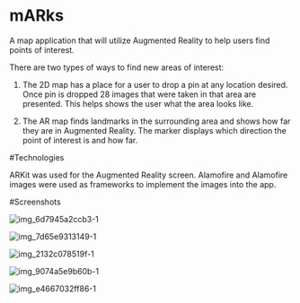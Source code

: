 # mARks

A map application that will utilize Augmented Reality to help users find points of interest.

There are two types of ways to find new areas of interest:

1. The 2D map has a place for a user to drop a pin at any location desired. Once pin is dropped 28 images that were taken in that area are presented. This helps shows the user what the area looks like.

2. The AR map finds landmarks in the surrounding area and shows how far they are in Augmented Reality. The marker displays which direction the point of interest is and how far.

#Technologies

ARKit was used for the Augmented Reality screen. 
Alamofire and Alamofire images were used as frameworks to implement the images into the app. 

#Screenshots

![img_6d7945a2ccb3-1](https://user-images.githubusercontent.com/12518835/33756815-0901d90a-dbac-11e7-9f39-2cfade348050.jpeg "")

![img_7d65e9313149-1](https://user-images.githubusercontent.com/12518835/33756817-09448624-dbac-11e7-8538-15dc2bfac362.jpeg "")

![img_2132c078519f-1](https://user-images.githubusercontent.com/12518835/33756818-096598be-dbac-11e7-8e88-6fc66f26fed6.jpeg "")

![img_9074a5e9b60b-1](https://user-images.githubusercontent.com/12518835/33756819-09946900-dbac-11e7-9700-8a1ef7348f17.jpeg "")

![img_e4667032ff86-1](https://user-images.githubusercontent.com/12518835/33756820-09bae346-dbac-11e7-9556-8a2b1bfafe88.jpeg "")
